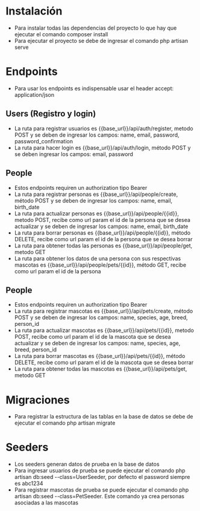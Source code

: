 # Instalación
- Para instalar todas las dependencias del proyecto lo que hay que ejecutar el comando composer install
- Para ejecutar el proyecto se debe de ingresar el comando php artisan serve

# Endpoints
- Para usar los endpoints es indispensable usar el header accept: application/json

## Users (Registro y login)
- La ruta para registrar usuarios es {{base_url}}/api/auth/register, metodo POST y se deben de ingresar los campos: name, email, password, password_confirmation
- La ruta para hacer login es {{base_url}}/api/auth/login, método POST y se deben ingresar los campos: email, password

## People
- Estos endpoints requiren un authorization tipo Bearer
- La ruta para registrar personas es {{base_url}}/api/people/create, método POST y se deben de ingresar los campos: name, email, birth_date
- La ruta para actualizar personas es {{base_url}}/api/people/{{id}}, metodo POST, recibe como url param el id de la persona que se desea actualizar y se deben de ingresar los campos: name, email, birth_date
- La ruta para borrar personas es {{base_url}}/api/people/{{id}}, método DELETE, recibe como url param el id de la persona que se desea borrar
- La ruta para obtener todas las personas es {{base_url}}/api/people/get, metodo GET
- La ruta para obtener los datos de una persona con sus respectivas mascotas es {{base_url}}/api/people/pets/{{id}}, método GET, recibe como url param el id de la persona

## People
- Estos endpoints requiren un authorization tipo Bearer
- La ruta para registrar mascotas es {{base_url}}/api/pets/create, método POST y se deben de ingresar los campos: name, species, age, breed, person_id
- La ruta para actualizar mascotas es {{base_url}}/api/pets/{{id}}, metodo POST, recibe como url param el id de la mascota que se desea actualizar y se deben de ingresar los campos: name, species, age, breed, person_id
- La ruta para borrar mascotas es {{base_url}}/api/pets/{{id}}, método DELETE, recibe como url param el id de la mascota que se desea borrar
- La ruta para obtener todas las mascotas es {{base_url}}/api/pets/get, metodo GET

# Migraciones
- Para registrar la estructura de las tablas en la base de datos se debe de ejecutar el comando php artisan migrate

# Seeders
- Los seeders generan datos de prueba en la base de datos
- Para ingresar usuarios de prueba se puede ejecutar el comando php artisan db:seed --class=UserSeeder, por defecto el password siempre es abc1234
- Para registrar mascotas de prueba se puede ejecutar el comando php artisan db:seed --class=PetSeeder. Este comando ya crea personas asociadas a las mascotas